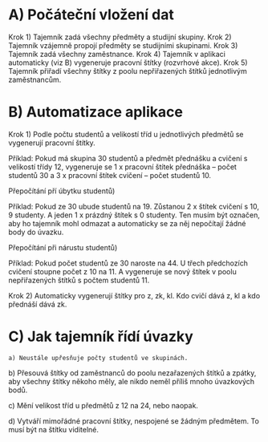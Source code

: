 # A) Počáteční vložení dat

Krok 1) Tajemník zadá všechny předměty a studijní skupiny.
Krok 2) Tajemník vzájemně propojí předměty se studijními skupinami.
Krok 3) Tajemník zadá všechny zaměstnance.
Krok 4) Tajemník v aplikaci automaticky (viz B) vygeneruje pracovní štítky (rozvrhové akce).
Krok 5) Tajemník přiřadí všechny štítky z poolu nepřiřazených štítků jednotlivým zaměstnancům.

# B) Automatizace aplikace

Krok 1) Podle počtu studentů a velikostí tříd u jednotlivých předmětů se vygenerují pracovní štítky. 

Příklad: Pokud má skupina 30 studentů a předmět přednášku a cvičení s velikostí třídy 12, vygeneruje se 1 x pracovní štítek přednáška – počet studentů 30 a 3 x pracovní štítek cvičení – počet studentů 10.

Přepočítání pří úbytku studentů)

Příklad: Pokud ze 30 ubude studentů na 19. Zůstanou 2 x štítek cvičení s 10, 9 studenty. A jeden 1 x prázdný štítek s 0 studenty. Ten musím být označen, aby ho tajemník mohl odmazat a automaticky se za něj nepočítají žádné body do úvazku.

Přepočítání při nárustu studentů)

Příklad: Pokud počet studentů ze 30 naroste na 44. U třech předchozích cvičení stoupne počet z 10 na 11. A vygeneruje se nový štítek v poolu nepřiřazených štítků s počtem studentů 11.

Krok 2) Automaticky vygenerují štítky pro z, zk, kl. Kdo cvičí dává z, kl a kdo přednáší dává zk.

# C) Jak tajemník řídí úvazky

	a) Neustále upřesňuje počty studentů ve skupinách.

b) Přesouvá štítky od zaměstnanců do poolu nezařazených štítků a zpátky, aby všechny štítky někoho měly, ale nikdo neměl příliš mnoho úvazkových bodů.

c) Mění velikost tříd u předmětů z 12 na 24, nebo naopak.

d) Vytváří mimořádné pracovní štítky, nespojené se žádným předmětem. To musí být na štítku viditelné.
